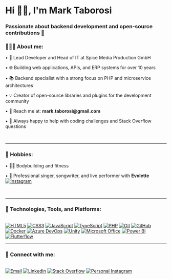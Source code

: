 <h1 align="left">Hi 👋🏽, I'm Mark Taborosi</h1>

<h3 align="left">Passionate about backend development and open-source contributions 🚀</h3>

<div align="left">
    <h3>👨🏽‍💻 About me:</h3>
    <p>• 💼 Lead Developer and Head of IT at Spice Media Production GmbH</p>
    <p>• 🌐 Building web applications, APIs, and ERP systems for over 10 years</p>
    <p>• 📚 Backend specialist with a strong focus on PHP and microservice architectures</p>
    <p>• 💡 Creator of open-source libraries and plugins for the development community</p>
    <p>• 💬 Reach me at: <b>mark.taborosi@gmail.com</b></p>
    <p>• 🤝 Always happy to help with coding challenges and Stack Overflow questions</p>
</div><br>

---

<div>
  <h3>🎯 Hobbies:</h3>
  <p>• 🏋️‍♂️ Bodybuilding and fitness</p>
  <p>• 🎤 Professional singer, songwriter, and live performer with <b>Evolette</b> <a href="https://www.instagram.com/evolette_band"><img src="https://img.shields.io/static/v1?label=&message=Band%20Instagram&color=E4405F&style=for-the-badge&logo=instagram&logoColor=white" alt="Instagram"></a></p>
</div><br>

---

<div>
  <h3>🧰 Technologies, Tools, and Platforms:</h3><br>
    <a href="#"><img src="https://img.shields.io/static/v1?label=&message=HTML5&color=E34F26&style=for-the-badge&logo=html5&logoColor=white" alt="HTML5"></a>
    <a href="#"><img src="https://img.shields.io/static/v1?label=&message=CSS3&color=1572B6&style=for-the-badge&logo=css3&logoColor=white" alt="CSS3"></a>
    <a href="#"><img src="https://img.shields.io/static/v1?label=&message=JavaScript&color=F7DF1E&style=for-the-badge&logo=javascript&logoColor=black" alt="JavaScript"></a>
    <a href="#"><img src="https://img.shields.io/static/v1?label=&message=TypeScript&color=3178C6&style=for-the-badge&logo=typescript&logoColor=white" alt="TypeScript"></a>
    <a href="#"><img src="https://img.shields.io/static/v1?label=&message=PHP&color=777BB4&style=for-the-badge&logo=php&logoColor=white" alt="PHP"></a>
    <a href="#"><img src="https://img.shields.io/static/v1?label=&message=Git&color=F05032&style=for-the-badge&logo=git&logoColor=white" alt="Git"></a>
    <a href="#"><img src="https://img.shields.io/static/v1?label=&message=GitHub&color=181717&style=for-the-badge&logo=github&logoColor=white" alt="GitHub"></a>
    <a href="#"><img src="https://img.shields.io/static/v1?label=&message=Docker&color=2496ED&style=for-the-badge&logo=docker&logoColor=white" alt="Docker"></a>
    <a href="#"><img src="https://img.shields.io/static/v1?label=&message=Azure%20DevOps&color=0078D7&style=for-the-badge&logo=microsoftazure&logoColor=white" alt="Azure DevOps"></a>
    <a href="#"><img src="https://img.shields.io/static/v1?label=&message=Unity&color=000000&style=for-the-badge&logo=unity&logoColor=white" alt="Unity"></a>
    <a href="#"><img src="https://img.shields.io/static/v1?label=&message=Microsoft%20Office&color=D83B01&style=for-the-badge&logo=microsoftoffice&logoColor=white" alt="Microsoft Office"></a>
    <a href="#"><img src="https://img.shields.io/static/v1?label=&message=Power%20BI&color=F2C811&style=for-the-badge&logo=powerbi&logoColor=black" alt="Power BI"></a>
    <a href="#"><img src="https://img.shields.io/static/v1?label=&message=Flutterflow&color=02569B&style=for-the-badge&logo=flutter&logoColor=white" alt="Flutterflow"></a>
</div>

---

<div>
  <h3>📱 Connect with me:</h3><br>
    <a href="mailto:mark.taborosi@gmail.com"><img src="https://img.shields.io/static/v1?label=&message=Email&color=EA4335&style=for-the-badge&logo=gmail&logoColor=white" alt="Email"></a>
    <a href="https://www.linkedin.com/in/marktaborosi/"><img src="https://img.shields.io/static/v1?label=&message=LinkedIn&color=0077B5&style=for-the-badge&logo=linkedin&logoColor=white" alt="LinkedIn"></a>
    <a href="https://stackoverflow.com/users/5666755/mark"><img src="https://img.shields.io/static/v1?label=&message=Stack%20Overflow&color=F58025&style=for-the-badge&logo=stackoverflow&logoColor=white" alt="Stack Overflow"></a>
    <a href="https://www.instagram.com/marktaborosi"><img src="https://img.shields.io/static/v1?label=&message=Personal%20Instagram&color=E4405F&style=for-the-badge&logo=instagram&logoColor=white" alt="Personal Instagram"></a>
</div>
